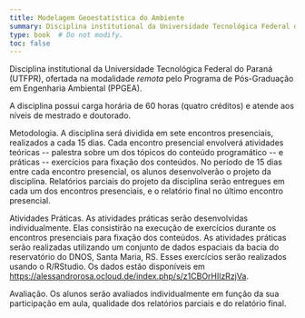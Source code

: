 ```yaml
---
title: Modelagem Geoestatística do Ambiente
summary: Disciplina institutional da Universidade Tecnológica Federal do Paraná (UTFPR), ofertada na modalidade remota pelo Programa de Pós-Graduação em Engenharia Ambiental (PPGEA).
type: book  # Do not modify.
toc: false
---
```


<!-- https://github.com/samuel-rosa/UFSM-SOL-843/tree/master -->

<!-- https://github.com/samuel-rosa/samuel-rosa.github.io-source/blob/master/content/teaching/2017-09-18-ufsm-sol-843.Rmd -->

Disciplina institutional da Universidade Tecnológica Federal do Paraná (UTFPR), ofertada na modalidade _remota_ pelo Programa de Pós-Graduação em Engenharia Ambiental (PPGEA).

A disciplina possui carga horária de 60 horas (quatro créditos) e atende aos níveis de mestrado e doutorado.

Metodologia. A disciplina será dividida em sete encontros presenciais, realizados a cada 15 dias. Cada encontro presencial envolverá atividades teóricas -- palestra sobre um dos tópicos do conteúdo programático -- e práticas -- exercícios para fixação dos conteúdos. No período de 15 dias entre cada encontro presencial, os alunos desenvolverão o projeto da disciplina. Relatórios parciais do projeto da disciplina serão entregues em cada um dos encontros presenciais, e o relatório final no último encontro presencial.

Atividades Práticas. As atividades práticas serão desenvolvidas individualmente. Elas consistirão na execução de exercícios durante os encontros presenciais para fixação dos conteúdos. As atividades práticas serão realizadas utilizando um conjunto de dados espaciais da bacia do reservatório do DNOS, Santa Maria, RS. Esses exercícios serão realizados usando o R/RStudio. Os dados estão disponíveis em https://alessandrorosa.ocloud.de/index.php/s/z1CBOrHIlzRzjVa.

Avaliação. Os alunos serão avaliados individualmente em função da sua participação em aula, qualidade dos relatórios parciais e do relatório final.